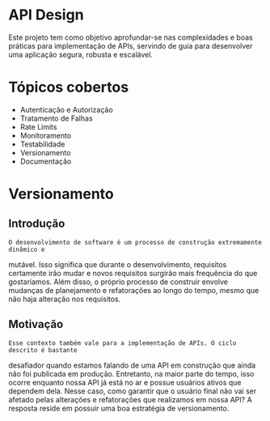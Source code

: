# API Design

Este projeto tem como objetivo aprofundar-se nas complexidades e boas práticas para implementação de APIs, servindo de guia
para desenvolver uma aplicação segura, robusta e escalável.

# Tópicos cobertos

- Autenticação e Autorização
- Tratamento de Falhas
- Rate Limits
- Monitoramento
- Testabilidade
- Versionamento
- Documentação

# Versionamento

## Introdução
    O desenvolvimento de software é um processo de construção extremamente dinâmico e
mutável. Isso significa que durante o desenvolvimento, requisitos certamente irão mudar
e novos requisitos surgirão mais frequência do que gostaríamos. Além disso, o próprio
processo de construir envolve mudanças de planejamento e refatorações ao longo
do tempo, mesmo que não haja alteração nos requisitos.

## Motivação
    Esse contexto também vale para a implementação de APIs. O ciclo descrito é bastante
desafiador quando estamos falando de uma API em construção que ainda não foi publicada em
produção. Entretanto, na maior parte do tempo, isso ocorre enquanto nossa API já está no ar
e possue usuários ativos que dependem dela. Nesse caso, como garantir que o usuário final 
não vai ser afetado pelas alterações e refatorações que realizamos em nossa API? A resposta 
reside em possuir uma boa estratégia de versionamento.
